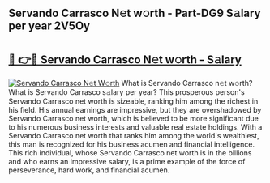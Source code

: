 ## Servando Carrasco N𝚎t w𝚘rth - Part-DG9 S𝚊lary per year 2V5Oy

# <h2><a href="http://gc28cjz.nevu.top/?p=Servando+Carrasco">🔗 👉🔴 Servando Carrasco N𝚎t w𝚘rth - S𝚊lary</a></h2>

[![Servando Carrasco N𝚎t W𝚘rth](https://i.imgur.com/Oavwk0R.jpeg)](http://gc28cjz.nevu.top/?p=Servando+Carrasco)
What is Servando Carrasco n𝚎t w𝚘rth? What is Servando Carrasco s𝚊lary per year?
This prosperous person's Servando Carrasco net worth is sizeable, ranking him among the richest in his field. His annual earnings are impressive, but they are overshadowed by Servando Carrasco net worth, which is believed to be more significant due to his numerous business interests and valuable real estate holdings. With a Servando Carrasco net worth that ranks him among the world's wealthiest, this man is recognized for his business acumen and financial intelligence. This rich individual, whose Servando Carrasco net worth is in the billions and who earns an impressive salary, is a prime example of the force of perseverance, hard work, and financial acumen.
